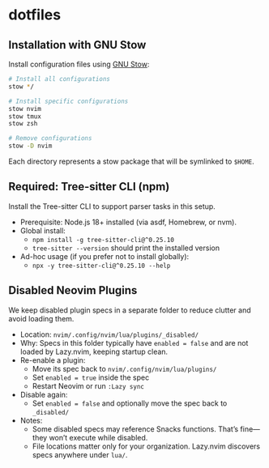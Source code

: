 # dotfiles

## Installation with GNU Stow

Install configuration files using [GNU Stow](https://www.gnu.org/software/stow/):

```bash
# Install all configurations
stow */

# Install specific configurations
stow nvim
stow tmux
stow zsh

# Remove configurations
stow -D nvim
```

Each directory represents a stow package that will be symlinked to `$HOME`.

## Required: Tree-sitter CLI (npm)
Install the Tree-sitter CLI to support parser tasks in this setup.

- Prerequisite: Node.js 18+ installed (via asdf, Homebrew, or nvm).
- Global install:
  - `npm install -g tree-sitter-cli@^0.25.10`
  - `tree-sitter --version` should print the installed version
- Ad-hoc usage (if you prefer not to install globally):
  - `npx -y tree-sitter-cli@^0.25.10 --help`

## Disabled Neovim Plugins
We keep disabled plugin specs in a separate folder to reduce clutter and avoid loading them.

- Location: `nvim/.config/nvim/lua/plugins/_disabled/`
- Why: Specs in this folder typically have `enabled = false` and are not loaded by Lazy.nvim, keeping startup clean.
- Re-enable a plugin:
  - Move its spec back to `nvim/.config/nvim/lua/plugins/`
  - Set `enabled = true` inside the spec
  - Restart Neovim or run `:Lazy sync`
- Disable again:
  - Set `enabled = false` and optionally move the spec back to `_disabled/`
- Notes:
  - Some disabled specs may reference Snacks functions. That’s fine—they won’t execute while disabled.
  - File locations matter only for your organization. Lazy.nvim discovers specs anywhere under `lua/`.
